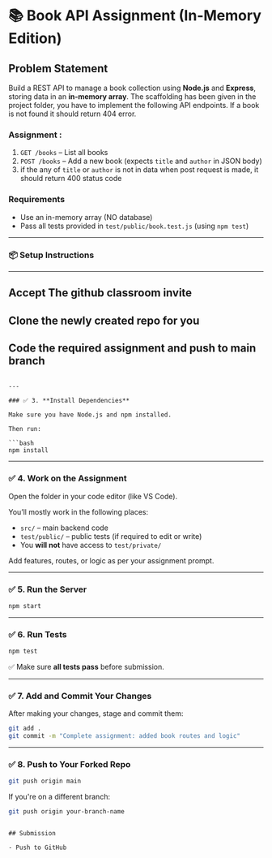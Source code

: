# 📚 Book API Assignment (In-Memory Edition)

## Problem Statement

Build a REST API to manage a book collection using **Node.js** and **Express**, storing data in an **in-memory array**.
The scaffolding has been given in the project folder, you have to implement the following API endpoints. If a book is not found it should return 404 error.

### Assignment :

1. `GET /books` – List all books
2. `POST /books` – Add a new book (expects `title` and `author` in JSON body)
3. if the any of `title` or `author` is not in data when post request is made, it should return 400 status code

### Requirements

- Use an in-memory array (NO database)
- Pass all tests provided in `test/public/book.test.js` (using `npm test`)

---

### 📦 Setup Instructions

---

## Accept The github classroom invite

## Clone the newly created repo for you

## Code the required assignment and push to main branch

````

---

### ✅ 3. **Install Dependencies**

Make sure you have Node.js and npm installed.

Then run:

```bash
npm install
````

---

### ✅ 4. **Work on the Assignment**

Open the folder in your code editor (like VS Code).

You’ll mostly work in the following places:

- `src/` – main backend code
- `test/public/` – public tests (if required to edit or write)
- You **will not** have access to `test/private/`

Add features, routes, or logic as per your assignment prompt.

---

### ✅ 5. **Run the Server**

```bash
npm start
```

---

### ✅ 6. **Run Tests**

```bash
npm test
```

✅ Make sure **all tests pass** before submission.

---

### ✅ 7. **Add and Commit Your Changes**

After making your changes, stage and commit them:

```bash
git add .
git commit -m "Complete assignment: added book routes and logic"
```

---

### ✅ 8. **Push to Your Forked Repo**

```bash
git push origin main
```

If you're on a different branch:

```bash
git push origin your-branch-name
```

```

## Submission

- Push to GitHub
```
